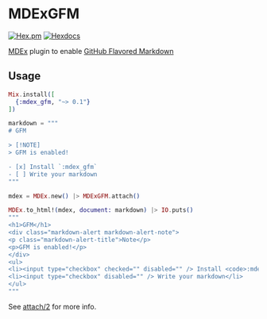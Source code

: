 # MDExGFM

[![Hex.pm](https://img.shields.io/hexpm/v/mdex_gfm)](https://hex.pm/packages/mdex_gfm)
[![Hexdocs](https://img.shields.io/badge/hexdocs-latest-blue.svg)](https://hexdocs.pm/mdex_gfm)

<!-- MDOC -->

[MDEx](https://mdelixir.dev) plugin to enable [GitHub Flavored Markdown](https://github.github.com/gfm)

## Usage

````elixir
Mix.install([
  {:mdex_gfm, "~> 0.1"}
])

markdown = """
# GFM

> [!NOTE]
> GFM is enabled!

- [x] Install `:mdex_gfm`
- [ ] Write your markdown
"""

mdex = MDEx.new() |> MDExGFM.attach()

MDEx.to_html!(mdex, document: markdown) |> IO.puts()
"""
<h1>GFM</h1>
<div class="markdown-alert markdown-alert-note">
<p class="markdown-alert-title">Note</p>
<p>GFM is enabled!</p>
</div>
<ul>
<li><input type="checkbox" checked="" disabled="" /> Install <code>:mdex_gfm</code></li>
<li><input type="checkbox" disabled="" /> Write your markdown</li>
</ul>
"""
````

See [attach/2](https://hexdocs.pm/mdex_gfm/MDExGFM.html#attach/2) for more info.

